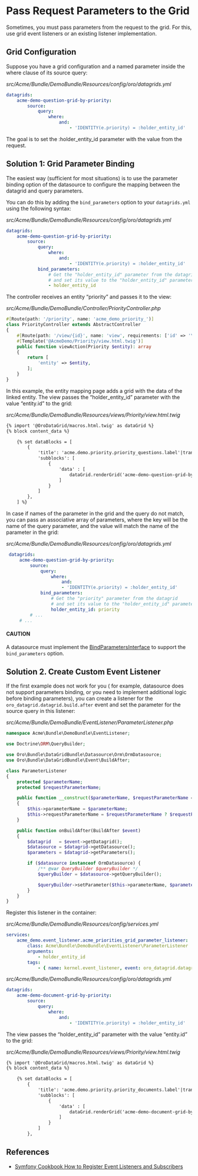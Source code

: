 <a id="index-0"></a>

<a id="how-to-pass-request-parameter-to-the-grid"></a>

# Pass Request Parameters to the Grid

Sometimes, you must pass parameters from the request to the grid.
For this, use grid event listeners or an existing listener implementation.

## Grid Configuration

Suppose you have a grid configuration and a named parameter inside the where clause of its source query:

*src/Acme/Bundle/DemoBundle/Resources/config/oro/datagrids.yml*
```yaml
datagrids:
    acme-demo-question-grid-by-priority:
        source:
            query:
                where:
                    and:
                        - 'IDENTITY(e.priority) = :holder_entity_id'
```

The goal is to set the :holder_entity_id parameter with the value from the request.

## Solution 1: Grid Parameter Binding

The easiest way (sufficient for most situations) is to use the parameter binding option of the datasource to configure the mapping between the datagrid and query parameters.

You can do this by adding the `bind_parameters` option to your `datagrids.yml` using the following syntax:

*src/Acme/Bundle/DemoBundle/Resources/config/oro/datagrids.yml*
```yaml
datagrids:
    acme-demo-question-grid-by-priority:
        source:
            query:
                where:
                    and:
                        - 'IDENTITY(e.priority) = :holder_entity_id'
            bind_parameters:
                # Get the "holder_entity_id" parameter from the datagrid
                # and set its value to the "holder_entity_id" parameter in the datasource query
                - holder_entity_id
```

The controller receives an entity “priority” and passes it to the view:

*src/Acme/Bundle/DemoBundle/Controller/PriorityController.php*
```php
#[Route(path: '/priority', name: 'acme_demo_priority_')]
class PriorityController extends AbstractController
{
    #[Route(path: '/view/{id}', name: 'view', requirements: ['id' => '\d+'])]
    #[Template('@AcmeDemo/Priority/view.html.twig')]
    public function viewAction(Priority $entity): array
    {
        return [
            'entity' => $entity,
        ];
    }
}
```

In this example, the entity mapping page adds a grid with the data of the linked entity.
The view passes the “holder_entity_id” parameter with the value “entity.id” to the grid:

*src/Acme/Bundle/DemoBundle/Resources/views/Priority/view.html.twig*
```html
{% import '@OroDataGrid/macros.html.twig' as dataGrid %}
{% block content_data %}

    {% set dataBlocks = [
        {
            'title': 'acme.demo.priority.priority_questions.label'|trans,
            'subblocks': [
                {
                    'data' : [
                        dataGrid.renderGrid('acme-demo-question-grid-by-priority', { holder_entity_id: entity.id }, { cssClass: 'inner-grid' })
                    ]
                }
            ]
        },
    ] %}
```

In case if names of the parameter in the grid and the query do not match, you can pass an associative array of parameters, where the key will be the name of the query parameter, and the value will match the name of the parameter in the grid:

*src/Acme/Bundle/DemoBundle/Resources/config/oro/datagrids.yml*
```yaml
 datagrids:
     acme-demo-question-grid-by-priority:
         source:
             query:
                 where:
                     and:
                     - 'IDENTITY(e.priority) = :holder_entity_id'
             bind_parameters:
                 # Get the "priority" parameter from the datagrid
                 # and set its value to the "holder_entity_id" parameter in the datasource query
                 holder_entity_id: priority
         # ...
     # ...
```

#### CAUTION
A datasource must implement the <a href="https://github.com/oroinc/platform/blob/master/src/Oro/Bundle/DataGridBundle/Datasource/BindParametersInterface.php" target="_blank">BindParametersInterface</a> to support the `bind_parameters` option.

## Solution 2. Create Custom Event Listener

If the first example does not work for you ( for example, datasource does not support parameters binding, or  you need to implement additional logic before binding parameters), you can create a listener for the
`oro_datagrid.datagrid.build.after` event and set the parameter for the source query in this listener:

*src/Acme/Bundle/DemoBundle/EventListener/ParameterListener.php*
```php
namespace Acme\Bundle\DemoBundle\EventListener;

use Doctrine\ORM\QueryBuilder;

use Oro\Bundle\DataGridBundle\Datasource\Orm\OrmDatasource;
use Oro\Bundle\DataGridBundle\Event\BuildAfter;

class ParameterListener
{
    protected $parameterName;
    protected $requestParameterName;

    public function __construct($parameterName, $requestParameterName = null)
    {
        $this->parameterName = $parameterName;
        $this->requestParameterName = $requestParameterName ? $requestParameterName : $this->parameterName;
    }

    public function onBuildAfter(BuildAfter $event)
    {
        $datagrid   = $event->getDatagrid();
        $datasource = $datagrid->getDatasource();
        $parameters = $datagrid->getParameters();

        if ($datasource instanceof OrmDatasource) {
            /** @var QueryBuilder $queryBuilder */
            $queryBuilder = $datasource->getQueryBuilder();

            $queryBuilder->setParameter($this->parameterName, $parameters->get($this->requestParameterName));
        }
    }
}
```

Register this listener in the container:

*src/Acme/Bundle/DemoBundle/Resources/config/services.yml*
```yaml
services:
    acme_demo.event_listener.acme_priorities_grid_parameter_listener:
        class: Acme\Bundle\DemoBundle\EventListener\ParameterListener
        arguments:
            - holder_entity_id
        tags:
            - { name: kernel.event_listener, event: oro_datagrid.datagrid.build.after.acme-demo-document-grid-by-priority, method: onBuildAfter }
```

*src/Acme/Bundle/DemoBundle/Resources/config/oro/datagrids.yml*
```yaml
datagrids:
    acme-demo-document-grid-by-priority:
        source:
            query:
                where:
                    and:
                        - 'IDENTITY(e.priority) = :holder_entity_id'
```

The view passes the “holder_entity_id” parameter with the value “entity.id” to the grid:

*src/Acme/Bundle/DemoBundle/Resources/views/Priority/view.html.twig*
```html
{% import '@OroDataGrid/macros.html.twig' as dataGrid %}
{% block content_data %}

    {% set dataBlocks = [
        {
            'title': 'acme.demo.priority.priority_documents.label'|trans,
            'subblocks': [
                {
                    'data' : [
                        dataGrid.renderGrid('acme-demo-document-grid-by-priority', { holder_entity_id: entity.id }, { cssClass: 'inner-grid' })
                    ]
                }
            ]
        },
```

## References

* <a href="https://symfony.com/doc/6.4/cookbook/doctrine/event_listeners_subscribers.html" target="_blank">Symfony Cookbook How to Register Event Listeners and Subscribers</a>

<!-- Frontend -->

